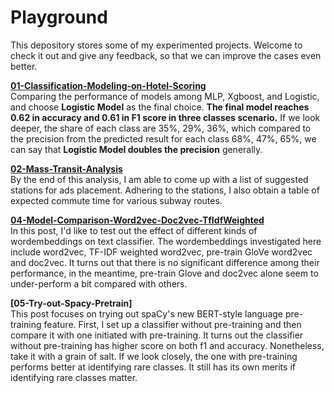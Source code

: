 # Playground

This depository stores some of my experimented projects. Welcome to check it out and give any feedback, so that we can improve the cases even better.

**[01-Classification-Modeling-on-Hotel-Scoring](https://github.com/TomLin/Playground/blob/master/01-Classification-Modeling-on-Hotel-Scoring.ipynb)**<br/>
Comparing the performance of models among MLP, Xgboost, and Logistic, and choose **Logistic Model** as the final choice. **The final model reaches 0.62 in accuracy and 0.61 in F1 score in three classes scenario.** If we look deeper, the share of each class are 35%, 29%, 36%, which compared to the precision from the predicted result for each class 68%, 47%, 65%, we can say that **Logistic Model doubles the precision** generally. 

**[02-Mass-Transit-Analysis](https://github.com/TomLin/Playground/blob/master/02-Mass-Transit-Analysis.ipynb)**<br/>
By the end of this analysis, I am able to come up with a list of suggested stations for ads placement. Adhering  to the stations, I also obtain a table of expected commute time for various subway routes.


**[04-Model-Comparison-Word2vec-Doc2vec-TfIdfWeighted](https://github.com/TomLin/Playground/blob/master/04-Model-Comparison-Word2vec-Doc2vec-TfIdfWeighted.ipynb)**<br/>
In this post, I'd like to test out the effect of different kinds of wordembeddings on text classifier. 
The wordembeddings investigated here include word2vec, TF-IDF weighted word2vec, pre-train GloVe word2vec and doc2vec.
It turns out that there is no significant difference among their performance, in the meantime, pre-train Glove and doc2vec alone seem to under-perform a bit compared with others.   

**[05-Try-out-Spacy-Pretrain]**<br/>
This post focuses on trying out spaCy's new BERT-style language pre-training feature.
First, I set up a classifier without pre-training and then compare it with one initiated with pre-training.
It turns out the classifier without pre-training has higher score on both f1 and accuracy.
Nonetheless, take it with a grain of salt. If we look closely, the one with pre-training performs better at identifying rare classes.
It still has its own merits if identifying rare classes matter.
 



